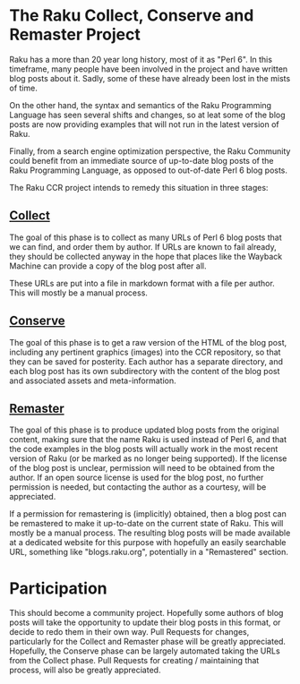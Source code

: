 The Raku Collect, Conserve and Remaster Project
===============================================

Raku has a more than 20 year long history, most of it as "Perl 6".  In this timeframe, many people have been involved in the project and have written blog posts about it.  Sadly, some of these have already been lost in the mists of time.

On the other hand, the syntax and semantics of the Raku Programming Language has seen several shifts and changes, so at leat some of the blog posts are now providing examples that will not run in the latest version of Raku.

Finally, from a search engine optimization perspective, the Raku Community could benefit from an immediate source of up-to-date blog posts of the Raku Programming Language, as opposed to out-of-date Perl 6 blog posts.

The Raku CCR project intends to remedy this situation in three stages:

[Collect](Collect)
-------
The goal of this phase is to collect as many URLs of Perl 6 blog posts that we can find, and order them by author.  If URLs are known to fail already, they should be collected anyway in the hope that places like the Wayback Machine can provide a copy of the blog post after all.

These URLs are put into a file in markdown format with a file per author.  This will mostly be a manual process.

[Conserve](Conserve)
--------
The goal of this phase is to get a raw version of the HTML of the blog post, including any pertinent graphics (images) into the CCR repository, so that they can be saved for posterity.  Each author has a separate directory, and each blog post has its own subdirectory with the content of the blog post and associated assets and meta-information.

[Remaster](Remaster)
--------
The goal of this phase is to produce updated blog posts from the original content, making sure that the name Raku is used instead of Perl 6, and that the code examples in the blog posts will actually work in the most recent version of Raku (or be marked as no longer being supported).  If the license of the blog post is unclear, permission will need to be obtained from the author.  If an open source license is used for the blog post, no further permission is needed, but contacting the author as a courtesy, will be appreciated.

If a permission for remastering is (implicitly) obtained, then a blog post can be remastered to make it up-to-date on the current state of Raku.  This will mostly be a manual process.  The resulting blog posts will be made available at a dedicated website for this purpose with hopefully an easily searchable URL, something like "blogs.raku.org", potentially in a "Remastered" section.

Participation
=============
This should become a community project.  Hopefully some authors of blog posts will take the opportunity to update their blog posts in this format, or decide to redo them in their own way.  Pull Requests for changes, particularly for the Collect and Remaster phase will be greatly appreciated.  Hopefully, the Conserve phase can be largely automated taking the URLs from the Collect phase.  Pull Requests for creating / maintaining that process, will also be greatly appreciated.
